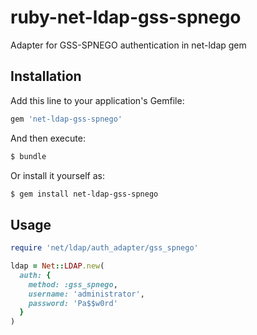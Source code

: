 # ruby-net-ldap-gss-spnego

Adapter for GSS-SPNEGO authentication in net-ldap gem 

## Installation

Add this line to your application's Gemfile:

```ruby
gem 'net-ldap-gss-spnego'
```

And then execute:

```sh
$ bundle
```

Or install it yourself as:

```sh
$ gem install net-ldap-gss-spnego
```

## Usage

```ruby
require 'net/ldap/auth_adapter/gss_spnego'

ldap = Net::LDAP.new(
  auth: {
    method: :gss_spnego,
    username: 'administrator',
    password: 'Pa$$w0rd'
  }
)
```
